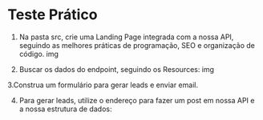 # Teste Prático

1. Na pasta src, crie uma Landing Page integrada com a nossa API, seguindo as melhores práticas de programação, SEO e organização de código.
img

2. Buscar os dados do endpoint, seguindo os Resources:
img

3.Construa um formulário para gerar leads e enviar email.

4. Para gerar leads, utilize o endereço para fazer um post em nossa API e a nossa estrutura de dados:
